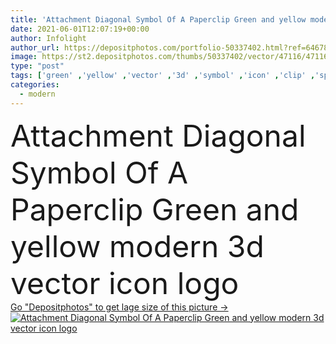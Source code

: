 ```yaml
---
title: 'Attachment Diagonal Symbol Of A Paperclip Green and yellow modern 3d vector icon logo'
date: 2021-06-01T12:07:19+00:00
author: Infolight
author_url: https://depositphotos.com/portfolio-50337402.html?ref=64678756
image: https://st2.depositphotos.com/thumbs/50337402/vector/47116/471164448/api_thumb_450.jpg?forcejpeg=true
type: "post"
tags: ['green' ,'yellow' ,'vector' ,'3d' ,'symbol' ,'icon' ,'clip' ,'spiral' ,'diagonal' ,'attach' ,'logo' ,'paperclip' ,'attachment' ,'interface' ,'paperclips' ,'clips' ,'eps' ,'premium' ]
categories: 
  - modern
---
```

<div aling="center">
            <font size="60"> Attachment Diagonal Symbol Of A Paperclip Green and yellow modern 3d vector icon logo</font>   
</div>
<div>
    <a href='https://st2.depositphotos.com/thumbs/50337402/vector/47116/471164448/api_thumb_450.jpg?forcejpeg=true?ref=64678756' target=_blank > Go "Depositphotos" to get lage size of this picture ->
        <img href='https://st2.depositphotos.com/thumbs/50337402/vector/47116/471164448/api_thumb_450.jpg?forcejpeg=true?ref=64678756' src='https://st2.depositphotos.com/50337402/47116/v/950/depositphotos_471164448-stock-illustration-attachment-diagonal-symbol-paperclip-green.jpg?forcejpeg=true' alt='Attachment Diagonal Symbol Of A Paperclip Green and yellow modern 3d vector icon logo' >
    </a>
</div>

